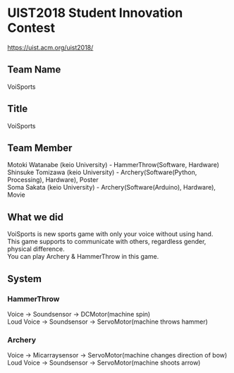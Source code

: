 # UIST2018 Student Innovation Contest
https://uist.acm.org/uist2018/
## Team Name
VoiSports

## Title
VoiSports

## Team Member
Motoki Watanabe (keio University) - HammerThrow(Software, Hardware)<br>
Shinsuke Tomizawa (keio University) - Archery(Software(Python, Processing), Hardware), Poster<br>
Soma Sakata (keio University) - Archery(Software(Arduino), Hardware), Movie

## What we did
VoiSports is new sports game with only your voice without using hand.<br>
This game supports to communicate with others, regardless gender, physical difference.<br>
You can play Archery & HammerThrow in this game.

## System
### HammerThrow
Voice → Soundsensor → DCMotor(machine spin)<br>
Loud Voice → Soundsensor → ServoMotor(machine throws hammer)

### Archery
Voice → Micarraysensor → ServoMotor(machine changes direction of bow)<br>
Loud Voice → Soundsensor → ServoMotor(machine shoots arrow)
